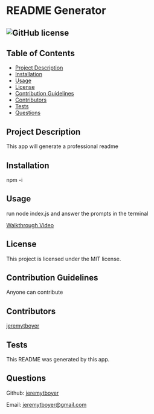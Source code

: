 # README Generator
## ![GitHub license](https://img.shields.io/badge/license-MIT-blue.svg)

## Table of Contents
- [Project Description](#project-description)
- [Installation](#installation)
- [Usage](#usage)
- [License](#license)
- [Contribution Guidelines](#contribution-guidelines)
- [Contributors](#contributors)
- [Tests](#test)
- [Questions](#questions) 

## Project Description

This app will generate a professional readme

## Installation 

npm -i

## Usage 

run node index.js and answer the prompts in the terminal 

[Walkthrough Video](https://drive.google.com/file/d/1WJbVMNh9VE5GHjG-yN2RRleNWQ0zBoH_/view)

## License

This project is licensed under the MIT license.

## Contribution Guidelines

Anyone can contribute 
## Contributors 

 [jeremytboyer](https://github.com/jeremytboyer)


## Tests 

This README was generated by this app.

## Questions

Github: [jeremytboyer](https://github.com/jeremytboyer)

Email: [jeremytboyer@gmail.com](mailto:jeremytboyer@gmail.com)
